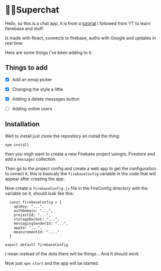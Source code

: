 # 🤭📣Superchat
Hello, so this is a chat app, it is from a [tutorial](https://www.youtube.com/watch?v=zQyrwxMPm88) I followed from YT to learn fierebase and stuff. 

Is made with React, connects to firebase, auths with Google and updates in real time

Here are some things I've been adding to it.

## Things to add

* [x] Add an emoji picker

* [x] Changing the style a little

* [x] Adding a delete messages button

* [ ] Adding online users


## Installation
Well to install just clone the repository an install the thing:

` npm install `

then you migh want to create a new Firebase project usingm, Firestore and add a `messages` collection

Then go to the project config and create a web app to get the configuration to conect it, this is basicaly the `firebaseConfig` variable in the code that will appear after creating the app.

Now create a ` firebaseConfig.js ` file in the FireConfig directory with the variable on it, should look like this:

``` 
  const firebaseConfig = {
    apiKey: "...",
    authDomain: "...",
    projectId: "...",
    storageBucket: "...",
    messagingSenderId: "...",
    appId: "...",
    measurementId: "...."
  }

export default firebaseConfig

```

I mean instead of the dots there will be things... And It should work

Now just ` npm start ` and the app will be started.
